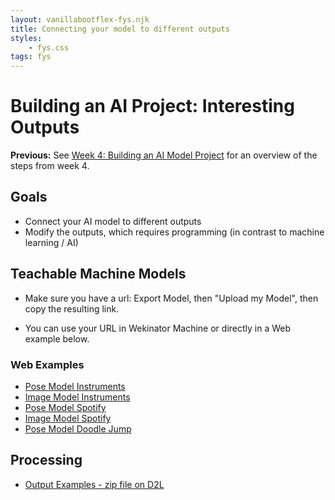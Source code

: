```yaml
---
layout: vanillabootflex-fys.njk
title: Connecting your model to different outputs
styles:
	- fys.css
tags: fys
---
```


# Building an AI Project: Interesting Outputs

**Previous:** See [Week 4: Building an AI Model Project](/fys-V07-23) for an overview of the steps from week 4.

## Goals

- Connect your AI model to different outputs
- Modify the outputs, which requires programming (in contrast to machine learning / AI)

## Teachable Machine Models

- Make sure you have a url: Export Model, then "Upload my Model", then copy the resulting link.

- You can use your URL in Wekinator Machine or directly in a Web example below.

### Web Examples

- [Pose Model Instruments](/tm-pose/)
- [Image Model Instruments](/tm-image/)
- [Pose Model Spotify](/tm-pose-spotify2/)
- [Image Model Spotify](/tm-image-spotify/)
- [Pose Model Doodle Jump](https://editor.p5js.org/ryanpdwyer/full/wRpcePuXj)

## Processing

- [Output Examples - zip file on D2L](https://d2l.mountunion.edu/d2l/le/content/54369/viewContent/815252/View)